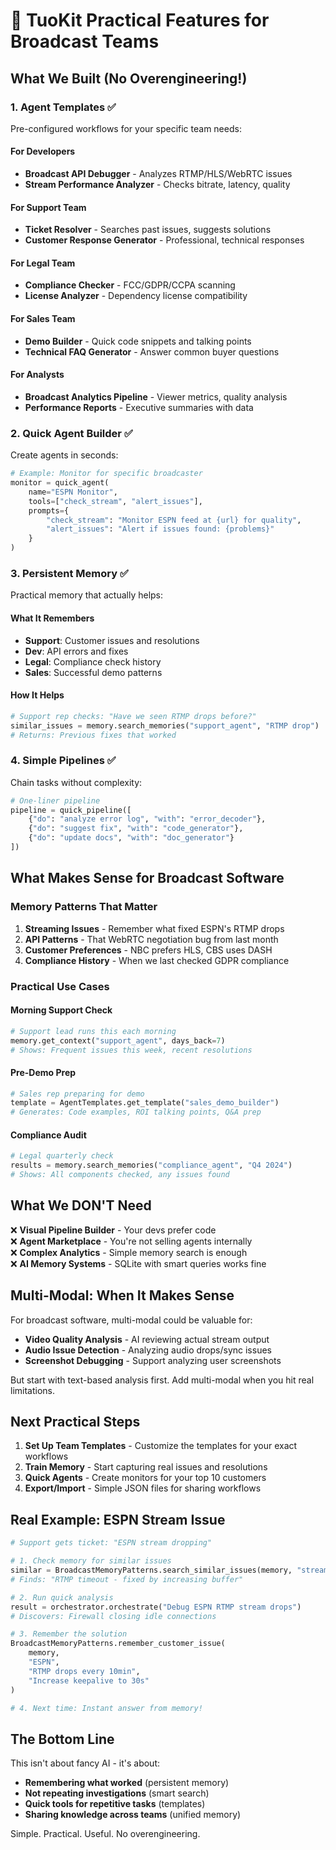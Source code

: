 # 🎯 TuoKit Practical Features for Broadcast Teams

## What We Built (No Overengineering!)

### 1. **Agent Templates** ✅
Pre-configured workflows for your specific team needs:

#### For Developers
- **Broadcast API Debugger** - Analyzes RTMP/HLS/WebRTC issues
- **Stream Performance Analyzer** - Checks bitrate, latency, quality

#### For Support Team  
- **Ticket Resolver** - Searches past issues, suggests solutions
- **Customer Response Generator** - Professional, technical responses

#### For Legal Team
- **Compliance Checker** - FCC/GDPR/CCPA scanning
- **License Analyzer** - Dependency license compatibility

#### For Sales Team
- **Demo Builder** - Quick code snippets and talking points
- **Technical FAQ Generator** - Answer common buyer questions

#### For Analysts
- **Broadcast Analytics Pipeline** - Viewer metrics, quality analysis
- **Performance Reports** - Executive summaries with data

### 2. **Quick Agent Builder** ✅
Create agents in seconds:
```python
# Example: Monitor for specific broadcaster
monitor = quick_agent(
    name="ESPN Monitor",
    tools=["check_stream", "alert_issues"],
    prompts={
        "check_stream": "Monitor ESPN feed at {url} for quality",
        "alert_issues": "Alert if issues found: {problems}"
    }
)
```

### 3. **Persistent Memory** ✅
Practical memory that actually helps:

#### What It Remembers
- **Support**: Customer issues and resolutions
- **Dev**: API errors and fixes
- **Legal**: Compliance check history
- **Sales**: Successful demo patterns

#### How It Helps
```python
# Support rep checks: "Have we seen RTMP drops before?"
similar_issues = memory.search_memories("support_agent", "RTMP drop")
# Returns: Previous fixes that worked
```

### 4. **Simple Pipelines** ✅
Chain tasks without complexity:
```python
# One-liner pipeline
pipeline = quick_pipeline([
    {"do": "analyze error log", "with": "error_decoder"},
    {"do": "suggest fix", "with": "code_generator"},
    {"do": "update docs", "with": "doc_generator"}
])
```

## What Makes Sense for Broadcast Software

### Memory Patterns That Matter
1. **Streaming Issues** - Remember what fixed ESPN's RTMP drops
2. **API Patterns** - That WebRTC negotiation bug from last month
3. **Customer Preferences** - NBC prefers HLS, CBS uses DASH
4. **Compliance History** - When we last checked GDPR compliance

### Practical Use Cases

#### Morning Support Check
```python
# Support lead runs this each morning
memory.get_context("support_agent", days_back=7)
# Shows: Frequent issues this week, recent resolutions
```

#### Pre-Demo Prep  
```python
# Sales rep preparing for demo
template = AgentTemplates.get_template("sales_demo_builder")
# Generates: Code examples, ROI talking points, Q&A prep
```

#### Compliance Audit
```python
# Legal quarterly check
results = memory.search_memories("compliance_agent", "Q4 2024")
# Shows: All components checked, any issues found
```

## What We DON'T Need

❌ **Visual Pipeline Builder** - Your devs prefer code  
❌ **Agent Marketplace** - You're not selling agents internally  
❌ **Complex Analytics** - Simple memory search is enough  
❌ **AI Memory Systems** - SQLite with smart queries works fine  

## Multi-Modal: When It Makes Sense

For broadcast software, multi-modal could be valuable for:
- **Video Quality Analysis** - AI reviewing actual stream output
- **Audio Issue Detection** - Analyzing audio drops/sync issues  
- **Screenshot Debugging** - Support analyzing user screenshots

But start with text-based analysis first. Add multi-modal when you hit real limitations.

## Next Practical Steps

1. **Set Up Team Templates** - Customize the templates for your exact workflows
2. **Train Memory** - Start capturing real issues and resolutions
3. **Quick Agents** - Create monitors for your top 10 customers
4. **Export/Import** - Simple JSON files for sharing workflows

## Real Example: ESPN Stream Issue

```python
# Support gets ticket: "ESPN stream dropping"

# 1. Check memory for similar issues
similar = BroadcastMemoryPatterns.search_similar_issues(memory, "stream dropping")
# Finds: "RTMP timeout - fixed by increasing buffer"

# 2. Run quick analysis
result = orchestrator.orchestrate("Debug ESPN RTMP stream drops")
# Discovers: Firewall closing idle connections

# 3. Remember the solution
BroadcastMemoryPatterns.remember_customer_issue(
    memory, 
    "ESPN",
    "RTMP drops every 10min", 
    "Increase keepalive to 30s"
)

# 4. Next time: Instant answer from memory!
```

## The Bottom Line

This isn't about fancy AI - it's about:
- **Remembering what worked** (persistent memory)
- **Not repeating investigations** (smart search)
- **Quick tools for repetitive tasks** (templates)
- **Sharing knowledge across teams** (unified memory)

Simple. Practical. Useful. No overengineering.

